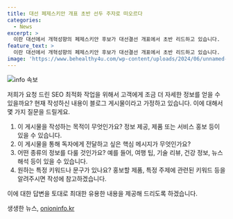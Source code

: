 ```yaml
---
title: 대선 페제스키안 개표 초반 선두 주자로 떠오르다
categories:
  - News
excerpt: >
  이란 대선에서 개혁성향의 페제스키안 후보가 대선결선 개표에서 초반 리드하고 있습니다.
feature_text: >
  이란 대선에서 개혁성향의 페제스키안 후보가 대선결선 개표에서 초반 리드하고 있습니다.
image: 'https://www.behealthy4u.com/wp-content/uploads/2024/06/unnamed-file.png'
---
```


<p><img src="https://www.behealthy4u.com/wp-content/uploads/2024/06/unnamed-file.png" alt="info 속보" /></p>

<p>저희가 요청 드린 SEO 최적화 작업을 위해서 고객에게 조금 더 자세한 정보를 얻을 수 있을까요? 현재 작성하신 내용이 블로그 게시물이라고 가정하고 있습니다. 이에 대해서 몇 가지 질문을 드릴게요.</p>

<ol>
<li>이 게시물을 작성하는 목적이 무엇인가요? 정보 제공, 제품 또는 서비스 홍보 등이 있을 수 있습니다.</li>
<li>이 게시물을 통해 독자에게 전달하고 싶은 핵심 메시지가 무엇인가요?</li>
<li>어떤 종류의 정보를 다룰 것인가요? 예를 들어, 여행 팁, 기술 리뷰, 건강 정보, 뉴스 해석 등이 있을 수 있습니다.</li>
<li>원하는 특정 키워드나 문구가 있나요? 홍보할 제품, 특정 주제에 관련된 키워드 등을 알려주시면 작성에 참고하겠습니다.</li>
</ol>

<p>이에 대한 답변을 토대로 최대한 유용한 내용을 제공해 드리도록 하겠습니다.</p>
생생한 뉴스, <a href="https://onioninfo.kr" rel="dofollow">onioninfo.kr</a>



